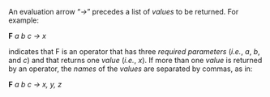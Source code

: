  



An evaluation arrow “*→*” precedes a list of *values* to be returned. For example: 



**F** *a b c → x* 



indicates that F is an operator that has three *required parameters* (*i.e.*, *a*, *b*, and *c*) and that returns one *value* (*i.e.*, *x*). If more than one *value* is returned by an operator, the *names* of the *values* are separated by commas, as in: 



**F** *a b c → x, y, z* 



